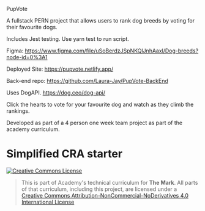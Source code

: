 PupVote

A fullstack PERN project that allows users to rank dog breeds by voting for their favourite dogs. 

Includes Jest testing. 
Use yarn test to run script. 

Figma: https://www.figma.com/file/uSoBerdzJSpNKQlJnhAaxl/Dog-breeds?node-id=0%3A1

Deployed Site: https://pupvote.netlify.app/

Back-end repo: https://github.com/Laura-Jay/PupVote-BackEnd

Uses DogAPI. https://dog.ceo/dog-api/

Click the hearts to vote for your favourite dog and watch as they climb the rankings. 

Developed as part of a 4 person one week team project as part of the academy curriculum. 


# Simplified CRA starter

<a rel="license" href="http://creativecommons.org/licenses/by-nc-nd/4.0/"><img alt="Creative Commons License" style="border-width:0" src="https://i.creativecommons.org/l/by-nc-nd/4.0/88x31.png" /></a>

> This is part of Academy's technical curriculum for **The Mark**. All parts of that curriculum, including this project, are licensed under a <a rel="license" href="http://creativecommons.org/licenses/by-nc-nd/4.0/">Creative Commons Attribution-NonCommercial-NoDerivatives 4.0 International License</a>
